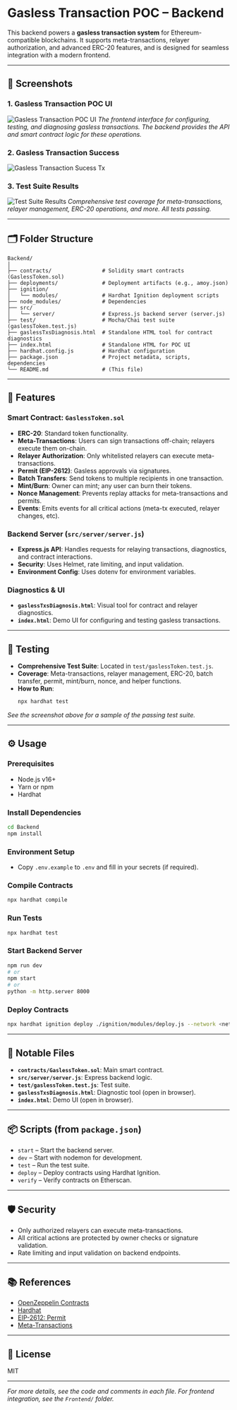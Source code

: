 # Gasless Transaction POC – Backend

This backend powers a **gasless transaction system** for Ethereum-compatible blockchains. It supports meta-transactions, relayer authorization, and advanced ERC-20 features, and is designed for seamless integration with a modern frontend.

---

## 📸 Screenshots

### 1. Gasless Transaction POC UI
![Gasless Transaction POC UI](https://github.com/Chakri1407/GaslessTxs-Types/blob/master/Backend/ss/Screenshot%202025-07-16%20121841.png)
*The frontend interface for configuring, testing, and diagnosing gasless transactions. The backend provides the API and smart contract logic for these operations.*

### 2. Gasless Transaction Success
![Gasless Transaction Sucess Tx](https://github.com/Chakri1407/GaslessTxs-Types/blob/dev/Backend/ss/Screenshot%202025-07-17%20135906.png)

### 3. Test Suite Results
![Test Suite Results](https://github.com/Chakri1407/GaslessTxs-Types/blob/master/Backend/ss/Screenshot%202025-07-16%20054719.png)
*Comprehensive test coverage for meta-transactions, relayer management, ERC-20 operations, and more. All tests passing.*

---

## 🗂️ Folder Structure

```
Backend/
│
├── contracts/                # Solidity smart contracts (GaslessToken.sol)
├── deployments/              # Deployment artifacts (e.g., amoy.json)
├── ignition/
│   └── modules/              # Hardhat Ignition deployment scripts
├── node_modules/             # Dependencies
├── src/
│   └── server/               # Express.js backend server (server.js)
├── test/                     # Mocha/Chai test suite (gaslessToken.test.js)
├── gaslessTxsDiagnosis.html  # Standalone HTML tool for contract diagnostics
├── index.html                # Standalone HTML for POC UI
├── hardhat.config.js         # Hardhat configuration
├── package.json              # Project metadata, scripts, dependencies
└── README.md                 # (This file)
```

---

## 🚀 Features

### Smart Contract: `GaslessToken.sol`
- **ERC-20**: Standard token functionality.
- **Meta-Transactions**: Users can sign transactions off-chain; relayers execute them on-chain.
- **Relayer Authorization**: Only whitelisted relayers can execute meta-transactions.
- **Permit (EIP-2612)**: Gasless approvals via signatures.
- **Batch Transfers**: Send tokens to multiple recipients in one transaction.
- **Mint/Burn**: Owner can mint; any user can burn their tokens.
- **Nonce Management**: Prevents replay attacks for meta-transactions and permits.
- **Events**: Emits events for all critical actions (meta-tx executed, relayer changes, etc).

### Backend Server (`src/server/server.js`)
- **Express.js API**: Handles requests for relaying transactions, diagnostics, and contract interactions.
- **Security**: Uses Helmet, rate limiting, and input validation.
- **Environment Config**: Uses dotenv for environment variables.

### Diagnostics & UI
- **`gaslessTxsDiagnosis.html`**: Visual tool for contract and relayer diagnostics.
- **`index.html`**: Demo UI for configuring and testing gasless transactions.

---

## 🧪 Testing

- **Comprehensive Test Suite**: Located in `test/gaslessToken.test.js`.
- **Coverage**: Meta-transactions, relayer management, ERC-20, batch transfer, permit, mint/burn, nonce, and helper functions.
- **How to Run**:
  ```bash
  npx hardhat test
  ```

*See the screenshot above for a sample of the passing test suite.*

---

## ⚙️ Usage

### Prerequisites
- Node.js v16+
- Yarn or npm
- Hardhat

### Install Dependencies
```bash
cd Backend
npm install
```

### Environment Setup
- Copy `.env.example` to `.env` and fill in your secrets (if required).

### Compile Contracts
```bash
npx hardhat compile
```

### Run Tests
```bash
npx hardhat test
```

### Start Backend Server
```bash
npm run dev
# or
npm start
# or
python -m http.server 8000

```

### Deploy Contracts
```bash
npx hardhat ignition deploy ./ignition/modules/deploy.js --network <network>
```

---

## 📄 Notable Files

- **`contracts/GaslessToken.sol`**: Main smart contract.
- **`src/server/server.js`**: Express backend logic.
- **`test/gaslessToken.test.js`**: Test suite.
- **`gaslessTxsDiagnosis.html`**: Diagnostic tool (open in browser).
- **`index.html`**: Demo UI (open in browser).

---

## 📦 Scripts (from `package.json`)

- `start` – Start the backend server.
- `dev` – Start with nodemon for development.
- `test` – Run the test suite.
- `deploy` – Deploy contracts using Hardhat Ignition.
- `verify` – Verify contracts on Etherscan.

---

## 🛡️ Security

- Only authorized relayers can execute meta-transactions.
- All critical actions are protected by owner checks or signature validation.
- Rate limiting and input validation on backend endpoints.

---

## 📚 References

- [OpenZeppelin Contracts](https://docs.openzeppelin.com/contracts/)
- [Hardhat](https://hardhat.org/)
- [EIP-2612: Permit](https://eips.ethereum.org/EIPS/eip-2612)
- [Meta-Transactions](https://docs.openzeppelin.com/contracts/4.x/erc2771)

---

## 📝 License

MIT

---

*For more details, see the code and comments in each file. For frontend integration, see the `Frontend/` folder.*
